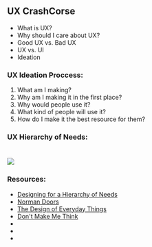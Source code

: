 ## UX CrashCorse

- What is UX?
- Why should I care about UX?
- Good UX vs. Bad UX
- UX vs. UI
- Ideation

### UX Ideation Proccess:

1. What am I making?
2. Why am I making it in the first place?
3. Why would people use it?
4. What kind of people will use it?
5. How do I make it the best resource for them?

### UX Hierarchy of Needs:

# <img src="http://www.motionbrothers.co.uk/wp-content/uploads/2015/12/UX-hierarchy-of-needs.png">

### Resources:

- [Designing for a Hierarchy of Needs](https://www.smashingmagazine.com/2010/04/designing-for-a-hierarchy-of-needs/)
- [Norman Doors](http://99percentinvisible.org/article/norman-doors-dont-know-whether-push-pull-blame-design/)
- [The Design of Everyday Things](https://en.wikipedia.org/wiki/The_Design_of_Everyday_Things)
- [Don't Make Me Think](http://www.sensible.com/dmmt.html)
- []()
- []()
- []()
